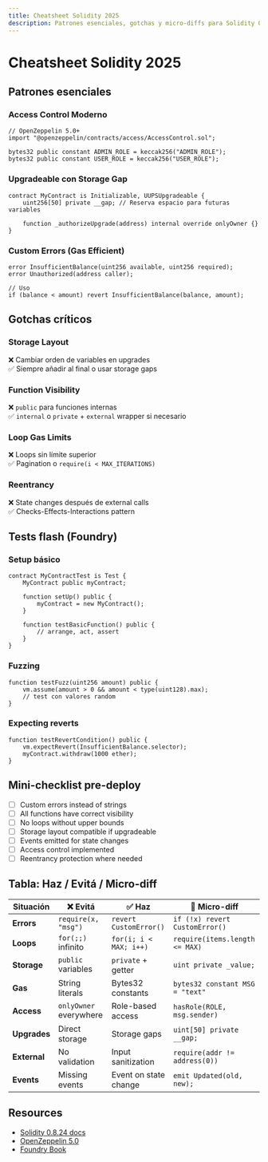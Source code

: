 ```yaml
---
title: Cheatsheet Solidity 2025
description: Patrones esenciales, gotchas y micro-diffs para Solidity 0.8.24+
---
```


# Cheatsheet Solidity 2025

## Patrones esenciales

### Access Control Moderno
```solidity
// OpenZeppelin 5.0+
import "@openzeppelin/contracts/access/AccessControl.sol";

bytes32 public constant ADMIN_ROLE = keccak256("ADMIN_ROLE");
bytes32 public constant USER_ROLE = keccak256("USER_ROLE");
```

### Upgradeable con Storage Gap
```solidity
contract MyContract is Initializable, UUPSUpgradeable {
    uint256[50] private __gap; // Reserva espacio para futuras variables
    
    function _authorizeUpgrade(address) internal override onlyOwner {}
}
```

### Custom Errors (Gas Efficient)
```solidity
error InsufficientBalance(uint256 available, uint256 required);
error Unauthorized(address caller);

// Uso
if (balance < amount) revert InsufficientBalance(balance, amount);
```

## Gotchas críticos

### **Storage Layout**
❌ Cambiar orden de variables en upgrades  
✅ Siempre añadir al final o usar storage gaps

### **Function Visibility** 
❌ `public` para funciones internas  
✅ `internal` o `private` + `external` wrapper si necesario

### **Loop Gas Limits**
❌ Loops sin límite superior  
✅ Pagination o `require(i < MAX_ITERATIONS)`

### **Reentrancy**  
❌ State changes después de external calls  
✅ Checks-Effects-Interactions pattern

## Tests flash (Foundry)

### Setup básico
```solidity
contract MyContractTest is Test {
    MyContract public myContract;
    
    function setUp() public {
        myContract = new MyContract();
    }
    
    function testBasicFunction() public {
        // arrange, act, assert
    }
}
```

### Fuzzing
```solidity
function testFuzz(uint256 amount) public {
    vm.assume(amount > 0 && amount < type(uint128).max);
    // test con valores random
}
```

### Expecting reverts
```solidity
function testRevertCondition() public {
    vm.expectRevert(InsufficientBalance.selector);
    myContract.withdraw(1000 ether);
}
```

## Mini-checklist pre-deploy

- [ ] Custom errors instead of strings
- [ ] All functions have correct visibility  
- [ ] No loops without upper bounds
- [ ] Storage layout compatible if upgradeable
- [ ] Events emitted for state changes
- [ ] Access control implemented
- [ ] Reentrancy protection where needed

## Tabla: Haz / Evitá / Micro-diff

| Situación | ❌ Evitá | ✅ Haz | 🔧 Micro-diff |
|-----------|----------|---------|---------------|
| **Errors** | `require(x, "msg")` | `revert CustomError()` | `if (!x) revert CustomError()` |
| **Loops** | `for(;;)` infinito | `for(i; i < MAX; i++)` | `require(items.length <= MAX)` |
| **Storage** | `public` variables | `private` + getter | `uint private _value;` |
| **Gas** | String literals | Bytes32 constants | `bytes32 constant MSG = "text"` |
| **Access** | `onlyOwner` everywhere | Role-based access | `hasRole(ROLE, msg.sender)` |
| **Upgrades** | Direct storage | Storage gaps | `uint[50] private __gap;` |
| **External** | No validation | Input sanitization | `require(addr != address(0))` |
| **Events** | Missing events | Event on state change | `emit Updated(old, new);` |

## Resources

- [Solidity 0.8.24 docs](https://docs.soliditylang.org)
- [OpenZeppelin 5.0](https://docs.openzeppelin.com/contracts)
- [Foundry Book](https://book.getfoundry.sh)